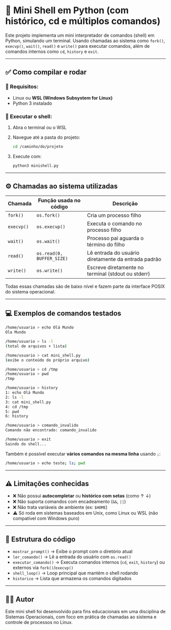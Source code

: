 
# 🐚 Mini Shell em Python (com histórico, cd e múltiplos comandos)

Este projeto implementa um mini interpretador de comandos (shell) em Python, simulando um terminal. Usando chamadas ao sistema como `fork()`, `execvp()`, `wait()`, `read()` e `write()` para executar comandos, além de comandos internos como `cd`, `history` e `exit`.

---

## ✅ Como compilar e rodar

### 🧱 Requisitos:
- Linux ou **WSL (Windows Subsystem for Linux)**
- Python 3 instalado

### 🚀 Executar o shell:
1. Abra o terminal ou o WSL
2. Navegue até a pasta do projeto:

   ```bash
   cd /caminho/do/projeto
   ```

3. Execute com:

   ```bash
   python3 minishell.py
   ```

---

## ⚙️ Chamadas ao sistema utilizadas

| Chamada | Função usada no código | Descrição |
|--------|-------------------------|-----------|
| `fork()` | `os.fork()` | Cria um processo filho |
| `execvp()` | `os.execvp()` | Executa o comando no processo filho |
| `wait()` | `os.wait()` | Processo pai aguarda o término do filho |
| `read()` | `os.read(0, BUFFER_SIZE)` | Lê entrada do usuário diretamente da entrada padrão |
| `write()` | `os.write()` | Escreve diretamente no terminal (stdout ou stderr) |

Todas essas chamadas são de baixo nível e fazem parte da interface POSIX do sistema operacional.

---

## 💻 Exemplos de comandos testados

```bash
/home/usuario > echo Olá Mundo
Ola Mundo

/home/usuario > ls -l
(total de arquivos + lista)

/home/usuario > cat mini_shell.py
(exibe o conteúdo do próprio arquivo)

/home/usuario > cd /tmp
/home/usuario > pwd
/tmp

/home/usuario > history
1: echo Olá Mundo
2: ls -l
3: cat mini_shell.py
4: cd /tmp
5: pwd
6: history

/home/usuario > comando_invalido
Comando não encontrado: comando_invalido

/home/usuario > exit
Saindo do shell...
```

Também é possível executar **vários comandos na mesma linha** usando `;`:

```bash
/home/usuario > echo teste; ls; pwd
```

---

## ⚠️ Limitações conhecidas

- ❌ Não possui **autocompletar** ou **histórico com setas** (como ↑ ↓)
- ❌ Não suporta comandos com encadeamento (`&&`, `||`)
- ❌ Não trata variáveis de ambiente (ex: `$HOME`)
- ⚠️ Só roda em sistemas baseados em Unix, como Linux ou WSL (não compatível com Windows puro)

---

## 📁 Estrutura do código

- `mostrar_prompt()` → Exibe o prompt com o diretório atual
- `ler_comando()` → Lê a entrada do usuário com `os.read()`
- `executar_comando()` → Executa comandos internos (`cd`, `exit`, `history`) ou externos via `fork()`/`execvp()`
- `shell_loop()` → Loop principal que mantém o shell rodando
- `historico` → Lista que armazena os comandos digitados

---

## 👨‍💻 Autor

Este mini shell foi desenvolvido para fins educacionais em uma disciplina de Sistemas Operacionais, com foco em prática de chamadas ao sistema e controle de processos no Linux.
